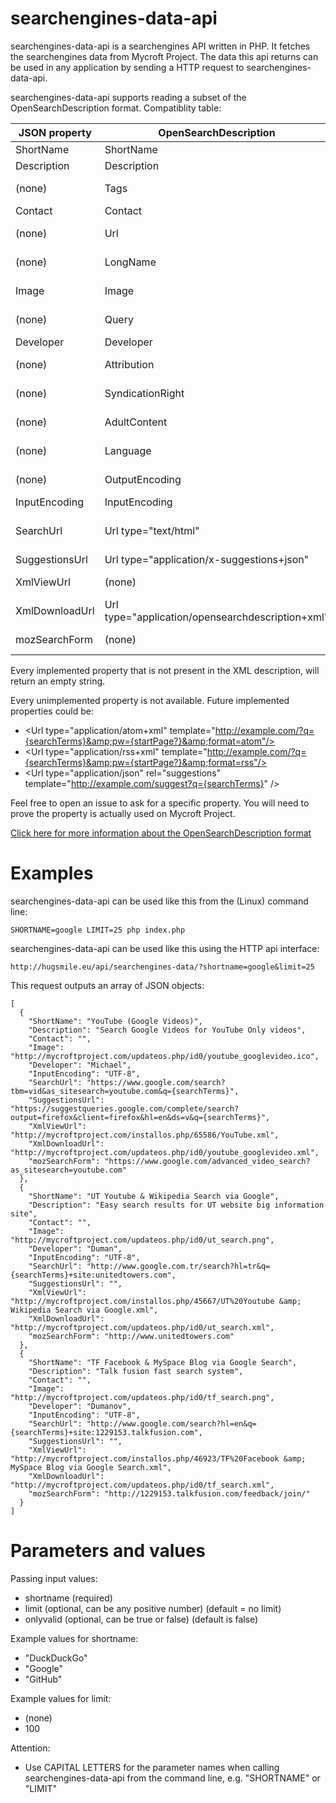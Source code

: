searchengines-data-api
==========

searchengines-data-api is a searchengines API written in PHP. It fetches the searchengines data from Mycroft Project. The data this api returns can be used in any application by sending a HTTP request to searchengines-data-api.

searchengines-data-api supports reading a subset of the OpenSearchDescription format. Compatiblity table:

| JSON property  | OpenSearchDescription                            | Notes                                                                      |
| -------------- |--------------------------------------------------| ---------------------------------------------------------------------------|
| ShortName      | ShortName                                        |                                                                            |
| Description    | Description                                      |                                                                            |
| (none)         | Tags                                             | Not implemented (supported on Mycroft Project?)                            |
| Contact        | Contact                                          |                                                                            |
| (none)         | Url                                              | Partially implemented using parameters ending in "Url"                     |
| (none)         | LongName                                         | Not implemented (supported on Mycroft Project?)                            |
| Image          | Image                                            | width and height properties not supported                                  |
| (none)         | Query                                            | Not implemented (supported on Mycroft Project?)                            |
| Developer      | Developer                                        |                                                                            |
| (none)         | Attribution                                      | Not implemented (supported on Mycroft Project?)                            |
| (none)         | SyndicationRight                                 | Not implemented (supported on Mycroft Project?)                            |
| (none)         | AdultContent                                     | Not implemented (supported on Mycroft Project?)                            |
| (none)         | Language                                         | Not implemented (supported on Mycroft Project?)                            |
| (none)         | OutputEncoding                                   | Not implemented (supported on Mycroft Project?)                            |
| InputEncoding  | InputEncoding                                    |                                                                            |
| SearchUrl      | Url type="text/html"                             | Example value: http://ecosia.org/maps.php?q={searchTerms}&addon=opensearch |
| SuggestionsUrl | Url type="application/x-suggestions+json"        | Partially implemented, see below                                           | 
| XmlViewUrl     | (none)                                           | Link to the XML file (constructed URL)                                     |
| XmlDownloadUrl | Url type="application/opensearchdescription+xml" | Link to the XML file (rel=self from XML)                                   |
| mozSearchForm  | (none)                                           | moz:SearchForm. Example value: http://ecosia.org/                          |

Every implemented property that is not present in the XML description, will return an empty string. 

Every unimplemented property is not available. Future implemented properties could be:
* &lt;Url type="application/atom+xml" template="http://example.com/?q={searchTerms}&amp;pw={startPage?}&amp;format=atom"/>
* &lt;Url type="application/rss+xml" template="http://example.com/?q={searchTerms}&amp;pw={startPage?}&amp;format=rss"/>
* &lt;Url type="application/json" rel="suggestions" template="http://example.com/suggest?q={searchTerms}" />

Feel free to open an issue to ask for a specific property. You will need to prove the property is actually used on Mycroft Project.

[Click here for more information about the OpenSearchDescription format](http://www.opensearch.org/Specifications/OpenSearch/1.1)

Examples
========

searchengines-data-api can be used like this from the (Linux) command line:

	SHORTNAME=google LIMIT=25 php index.php
	
searchengines-data-api can be used like this using the HTTP api interface:
	
	http://hugsmile.eu/api/searchengines-data/?shortname=google&limit=25

This request outputs an array of JSON objects:

	[
	  {
		"ShortName": "YouTube (Google Videos)",
		"Description": "Search Google Videos for YouTube Only videos",
		"Contact": "",
		"Image": "http://mycroftproject.com/updateos.php/id0/youtube_googlevideo.ico",
		"Developer": "Michael",
		"InputEncoding": "UTF-8",
		"SearchUrl": "https://www.google.com/search?tbm=vid&as_sitesearch=youtube.com&q={searchTerms}",
		"SuggestionsUrl": "https://suggestqueries.google.com/complete/search?output=firefox&client=firefox&hl=en&ds=v&q={searchTerms}",
		"XmlViewUrl": "http://mycroftproject.com/installos.php/65586/YouTube.xml",
		"XmlDownloadUrl": "http://mycroftproject.com/updateos.php/id0/youtube_googlevideo.xml",
		"mozSearchForm": "https://www.google.com/advanced_video_search?as_sitesearch=youtube.com"
	  },
	  {
		"ShortName": "UT Youtube & Wikipedia Search via Google",
		"Description": "Easy search results for UT website big information site",
		"Contact": "",
		"Image": "http://mycroftproject.com/updateos.php/id0/ut_search.png",
		"Developer": "Duman",
		"InputEncoding": "UTF-8",
		"SearchUrl": "http://www.google.com.tr/search?hl=tr&q={searchTerms}+site:unitedtowers.com",
		"SuggestionsUrl": "",
		"XmlViewUrl": "http://mycroftproject.com/installos.php/45667/UT%20Youtube &amp; Wikipedia Search via Google.xml",
		"XmlDownloadUrl": "http://mycroftproject.com/updateos.php/id0/ut_search.xml",
		"mozSearchForm": "http://www.unitedtowers.com"
	  },
	  {
		"ShortName": "TF Facebook & MySpace Blog via Google Search",
		"Description": "Talk fusion fast search system",
		"Contact": "",
		"Image": "http://mycroftproject.com/updateos.php/id0/tf_search.png",
		"Developer": "Dumanov",
		"InputEncoding": "UTF-8",
		"SearchUrl": "http://www.google.com/search?hl=en&q={searchTerms}+site:1229153.talkfusion.com",
		"SuggestionsUrl": "",
		"XmlViewUrl": "http://mycroftproject.com/installos.php/46923/TF%20Facebook &amp; MySpace Blog via Google Search.xml",
		"XmlDownloadUrl": "http://mycroftproject.com/updateos.php/id0/tf_search.xml",
		"mozSearchForm": "http://1229153.talkfusion.com/feedback/join/"
	  }
	]

Parameters and values
=====================

Passing input values:
* shortname (required)
* limit (optional, can be any positive number) (default = no limit)
* onlyvalid (optional, can be true or false) (default is false)

Example values for shortname:
* "DuckDuckGo"
* "Google"
* "GitHub"

Example values for limit:
* (none)
* 100

Attention:
* Use CAPITAL LETTERS for the parameter names when calling searchengines-data-api from the command line, e.g. "SHORTNAME" or "LIMIT"
